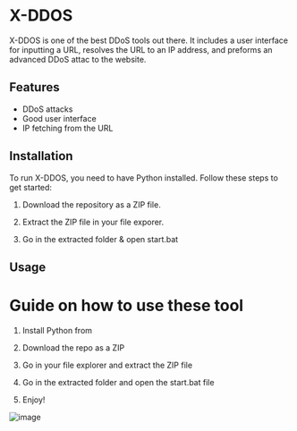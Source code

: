# X-DDOS
 
X-DDOS is one of the best DDoS tools out there. It includes a user interface for inputting a URL,  resolves the URL to an IP address, and preforms an advanced DDoS attac to the website.

## Features

- DDoS attacks
- Good user interface
- IP fetching from the URL

## Installation

To run X-DDOS, you need to have Python installed. Follow these steps to get started:

1. Download the repository as a ZIP file.

2. Extract the ZIP file in your file exporer.

3. Go in the extracted folder & open start.bat
 
## Usage

# Guide on how to use these tool

1. Install Python from

2. Download the repo as a ZIP 

3. Go in your file explorer and extract the ZIP file

4. Go in the extracted folder and open the start.bat file

5. Enjoy!


![image](https://github.com/user-attachments/assets/cb09b2d8-c4b5-41c0-804d-cd7d8b0c30df) 